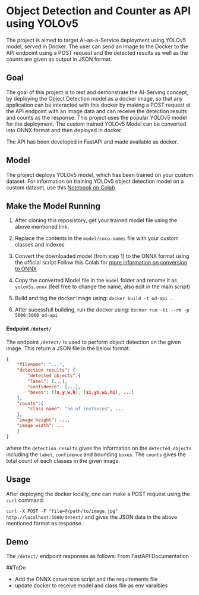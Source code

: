 # Object Detection and Counter as API using YOLOv5 

The project is aimed to target AI-as-a-Service deployment using YOLOv5 model, served in Docker. The user can send an image to the Docker to the API endpoint using a POST request and the detected results as well as the counts are given as output in JSON format.

## Goal
The goal of this project is to test and demonstrate the AI-Serving concept, by deploying the Object Detection model as a docker image, so that any application can be interacted with this docker by making a POST request at the API endpoint with an image data and can receive the detection results and counts as the response. This project uses the popular YOLOv5 model for the deployment. The custom trained YOLOv5 Model can be converted into ONNX format and then deployed in docker.

The API has been developed in FastAPI and made available as docker.

## Model
The project deploys YOLOv5 model, which has been trained on your custom dataset. For information on training YOLOv5 object detection model on a custom dataset, use this [Notebook on Colab](https://github.com/jbantony/yolov5-custom-training-tutorial) 

## Make the Model Running
1. After cloning this reposistory, get your trained model file using the above mentioned link.
2. Replace the contents in the `model/coco.names` file with your custom classes and indexes
3. Convert the downloaded model (from step 1) to the ONNX format using the official script
     Follow this Colab for [more information on conversion to ONNX](https://github.com/jbantony/yolov5-custom-training-tutorial/blob/1ddd26ead95f68f74f04e0efb5474602fbc1f229/Convert_YOLOv5_ONNX_for_Inference.ipynb)
     
4. Copy the converted Model file in the `model` folder and rename it as `yolov5s.onnx` (feel free to change the name, also edit in the main script)

5. Build and tag the docker image using:
`docker build -t od-api .`

6. After sucessfull building, run the docker using:
`docker run -ti --rm -p 5000:5000 od-api`


#### Endpoint `/detect/`

The endpoint `/detect/` is used to perform object detection on the given image. This return a JSON file in the below format:
```json
{
    "filename": "...",
    "detection results": {
        "detected objects":{
        "label": [...],
        "confidence": [...],
        "boxes": [[x,y,w,h], [x1,y1,w1,h1], ...]
    },
    "counts":{
        "class name": "no of instances", ...
    },
    "image height": ...,
    "image width": ...
    }
}
```

where the  `detection results` gives the information on the `detected objects` including the `label`, `confidence` and bounding `boxes`.  The `counts` gives the total count of each classes in the given image.
 

## Usage
After deploying the docker locally, one can make a POST request using the `curl` command:

`curl -X POST -F "file=@/path/to/image.jpg" http://localhost:5000/detect/` and gives the JSON data in the above mentioned format as response.

## Demo

The `/detect/` endpoint responses as follows: From FastAPI Documentation



##ToDo
- Add the ONNX conversion script and the requirements file
- update docker to receive model and class file as env varaibles


